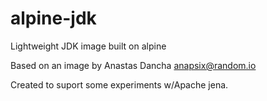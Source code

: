 # alpine-jdk
Lightweight JDK image built on alpine

Based on an image by Anastas Dancha <anapsix@random.io>

Created to suport some experiments w/Apache jena.

